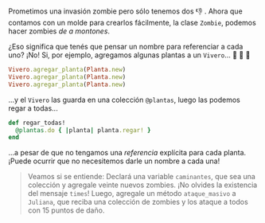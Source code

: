 Prometimos una invasión zombie pero sólo tenemos dos :-1: . Ahora que contamos con un molde para crearlos fácilmente, la clase `Zombie`, podemos hacer zombies _de a montones_.

¿Eso significa que tenés que pensar un nombre para referenciar a cada uno? ¡No! Si, por ejemplo, agregamos algunas plantas a un `Vivero`... :hibiscus: :herb: :sunflower:

```ruby
Vivero.agregar_planta(Planta.new)
Vivero.agregar_planta(Planta.new)
Vivero.agregar_planta(Planta.new)
```

...y el `Vivero` las guarda en una colección `@plantas`, luego las podemos regar a todas...


```ruby
def regar_todas!
  @plantas.do { |planta| planta.regar! }
end
```

...a pesar de que no tengamos una _referencia_ explícita para cada planta. ¡Puede ocurrir que no necesitemos darle un nombre a cada una!

> Veamos si se entiende: Declará una variable `caminantes`, que sea una colección y agregale veinte nuevos zombies. ¡No olvides la existencia del mensaje `times`!
> Luego, agregale un método `ataque_masivo` a `Juliana`, que reciba una colección de zombies y los ataque a todos con 15 puntos de daño.
